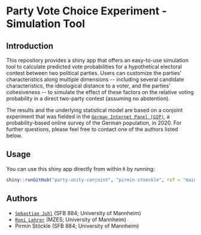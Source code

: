 # Party Vote Choice Experiment - Simulation Tool

## Introduction
This repository provides a shiny app that offers an easy-to-use simulation tool to calculate predicted vote probabilities for a hypothetical electoral contest between two political parties. Users can customize the parties' characteristics along multiple dimensions -- including several candidate characteristics, the ideological distance to a voter, and the parties' cohesiveness -- to simulate the effect of these factors on the relative voting probability in a direct two-party contest (assuming no abstention).

The results and the underlying statistical model are based on a conjoint experiment that was fielded in the [`German Internet Panel (GIP)`](https://www.uni-mannheim.de/gip/), a probability-based online survey of the German population, in 2020. For further questions, please feel free to contact one of the authors listed below.

## Usage
You can use this shiny app directly from within `R` by running:

```r
shiny::runGitHub("party-unity-conjoint", "pirmin-stoeckle", ref = "main")
``` 

## Authors
- [`Sebastian Juhl`](http://www.sebastianjuhl.com) (SFB 884; University of Mannheim)
- [`Roni Lehrer`](http://www.ronilehrer.com) (MZES; University of Mannheim)
- Pirmin Stöckle (SFB 884; University of Mannheim)
